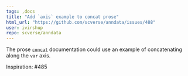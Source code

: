 ```yaml
---
tags: ,docs
title: "Add `axis` example to concat prose"
html_url: "https://github.com/scverse/anndata/issues/488"
user: ivirshup
repo: scverse/anndata
---
```


The prose [`concat`](https://anndata.readthedocs.io/en/latest/concatenation.html) documentation could use an example of concatenating along the `var` axis.

Inspiration: #485